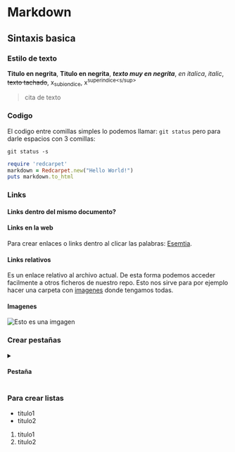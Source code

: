 # Markdown
## Sintaxis basica
### Estilo de texto
**Titulo en negrita**, __Titulo en negrita__, ***texto muy en negrita***, *en italica*, _italic_, ~~texto tachado~~, x<sub>subiondice</sub>, x<sup>superindice<s/sup>

>cita de texto

### Codigo
El codigo entre comillas simples lo podemos llamar: `git status` pero para darle espacios con 3 comillas:
```
git status -s
```
```ruby
require 'redcarpet'
markdown = Redcarpet.new("Hello World!")
puts markdown.to_html
```

### Links
#### Links dentro del mismo documento?
#### Links en la web
Para crear enlaces o links dentro al clicar las palabras: [Esemtia](https://danielcastelao.esemtia.net/moodle/my/).

#### Links relativos
Es un enlace relativo al archivo actual. De esta forma podemos acceder facilmente a otros ficheros de nuestro repo. Esto nos sirve para por ejemplo hacer una carpeta con [imagenes](./Imagenes/imgagen1.jpg) donde tengamos todas.
  
#### Imagenes
![Esto es una imgagen](https://images.unsplash.com/photo-1601814933824-fd0b574dd592?ixlib=rb-4.0.3&ixid=MnwxMjA3fDB8MHxzZWFyY2h8MXx8YmFieSUyMHlvZGF8ZW58MHx8MHx8&auto=format&fit=crop&w=500&q=60)

### Crear pestañas
  <details><summary><h4>Pestaña</h4></summary>
  <p><h8>informacion de la pestaña</8></p>
</details>

### Para crear listas
  * titulo1
  * titulo2
  1. titulo1
  2. titulo2

